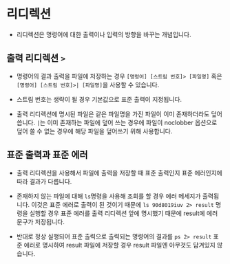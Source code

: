 # 리디렉션

- 리디렉션은 명령어에 대한 출력이나 입력의 방향을 바꾸는 개념입니다.

## 출력 리디렉션 `>`

- 명령어의 결과 출력을 파일에 저장하는 경우 `[명령어] [스트림 번호]> [파일명]` 혹은 `[명령어] [스트림 번호]>| [파일명]`을 사용할 수 있습니다.

- 스트림 번호는 생략이 될 경우 기본값으로 표준 출력이 지정됩니다.

- 출력 리디렉션에 명시된 파일은 같은 파일명을 가진 파일이 이미 존재하더라도 덮어 씁니다. `|`는 이미 존재하는 파일에 덮어 쓰는 경우에 파일이 noclobber 옵션으로 덮어 쓸 수 없는 경우에 해당 파일을 덮어쓰기 위해 사용합니다.

## 표준 출력과 표준 에러

- 출력 리디렉션을 사용해서 파일에 출력을 저장할 때 표준 출력인지 표준 에러인지에 따라 결과가 다릅니다.

- 존재하지 않는 파일에 대해 `ls`명령을 사용해 조회를 할 경우 에러 메세지가 출력됩니다. 이것은 표준 에러로 출력이 된 것이기 때문에 `ls 90d8019iuv 2> result` 명령을 실행할 경우 표준 에러를 출력 리디렉션 앞에 명시했기 때문에 result에 에러 문구가 저장됩니다.

- 반대로 정상 실행되어 표준 출력으로 출력되는 명령어의 결과를 `ps 2> result` 표준 에러로 명시하여 result 파일에 저장할 경우 result 파일엔 아무것도 담겨있지 않습니다.